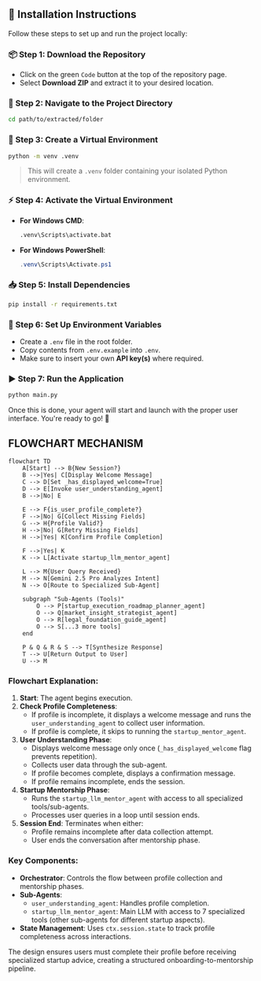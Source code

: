 ## 🚀 Installation Instructions

Follow these steps to set up and run the project locally:

### 📦 Step 1: Download the Repository

* Click on the green `Code` button at the top of the repository page.
* Select **Download ZIP** and extract it to your desired location.

### 📂 Step 2: Navigate to the Project Directory

```bash
cd path/to/extracted/folder
```

### 🐍 Step 3: Create a Virtual Environment

```bash
python -m venv .venv
```

> This will create a `.venv` folder containing your isolated Python environment.

### ⚡ Step 4: Activate the Virtual Environment

* **For Windows CMD**:

  ```bash
  .venv\Scripts\activate.bat
  ```
* **For Windows PowerShell**:

  ```powershell
  .venv\Scripts\Activate.ps1
  ```

### 📥 Step 5: Install Dependencies

```bash
pip install -r requirements.txt
```

### 🔐 Step 6: Set Up Environment Variables

* Create a `.env` file in the root folder.
* Copy contents from `.env.example` into `.env`.
* Make sure to insert your own **API key(s)** where required.

### ▶️ Step 7: Run the Application

```bash
python main.py
```

Once this is done, your agent will start and launch with the proper user interface. You're ready to go! 🎉

## FLOWCHART MECHANISM

```mermaid
flowchart TD
    A[Start] --> B{New Session?}
    B -->|Yes| C[Display Welcome Message]
    C --> D[Set _has_displayed_welcome=True]
    D --> E[Invoke user_understanding_agent]
    B -->|No| E
    
    E --> F{is_user_profile_complete?}
    F -->|No| G[Collect Missing Fields]
    G --> H{Profile Valid?}
    H -->|No| G[Retry Missing Fields]
    H -->|Yes| K[Confirm Profile Completion]
    
    F -->|Yes| K
    K --> L[Activate startup_llm_mentor_agent]
    
    L --> M{User Query Received}
    M --> N[Gemini 2.5 Pro Analyzes Intent]
    N --> O[Route to Specialized Sub-Agent]
    
    subgraph "Sub-Agents (Tools)"
        O --> P[startup_execution_roadmap_planner_agent]
        O --> Q[market_insight_strategist_agent]
        O --> R[legal_foundation_guide_agent]
        O --> S[...3 more tools]
    end
    
    P & Q & R & S --> T[Synthesize Response]
    T --> U[Return Output to User]
    U --> M
```

### Flowchart Explanation:

1. **Start**: The agent begins execution.
2. **Check Profile Completeness**: 
   - If profile is incomplete, it displays a welcome message and runs the `user_understanding_agent` to collect user information.
   - If profile is complete, it skips to running the `startup_mentor_agent`.
3. **User Understanding Phase**:
   - Displays welcome message only once (`_has_displayed_welcome` flag prevents repetition).
   - Collects user data through the sub-agent.
   - If profile becomes complete, displays a confirmation message.
   - If profile remains incomplete, ends the session.
4. **Startup Mentorship Phase**:
   - Runs the `startup_llm_mentor_agent` with access to all specialized tools/sub-agents.
   - Processes user queries in a loop until session ends.
5. **Session End**: Terminates when either:
   - Profile remains incomplete after data collection attempt.
   - User ends the conversation after mentorship phase.

### Key Components:
- **Orchestrator**: Controls the flow between profile collection and mentorship phases.
- **Sub-Agents**: 
  - `user_understanding_agent`: Handles profile completion.
  - `startup_llm_mentor_agent`: Main LLM with access to 7 specialized tools (other sub-agents for different startup aspects).
- **State Management**: Uses `ctx.session.state` to track profile completeness across interactions.

The design ensures users must complete their profile before receiving specialized startup advice, creating a structured onboarding-to-mentorship pipeline.
